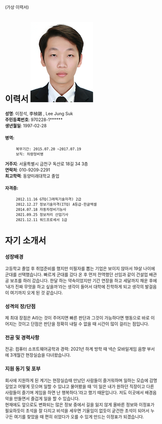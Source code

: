 (가상 이력서)
# 이력서   ![자기사진](./img/이정석.jpg)<br>

**성명**: 이정석, 李楨錫 , Lee Jung Suk <br>
**주민등록번호**: 970228-1****** <br>
**생년월일**: 1997-02-28 
#### 병역:<br>
         복무기간: 2015.07.20 ~2017.07.19
         보직: 차량정비병
**거주지**: 서울특별시 금천구 독산로 18길 34 3층 <br>
**연락처**: 010-9209-2291<br>
**최고학력**: 동양미래대학교 졸업
#### 자격증:<br>
         2012.11.16	GTQ(그래픽기술자격) 2급
         2012.12.27	정보기술자격(ITQ) A등급-한글엑셀
         2014.07.18	자동차정비기능사
         2021.09.25	정보처리 산업기사
         2021.12.11	워드프로세서 1급





# 자기 소개서

### 성장배경
고등학교 졸업 후 취업준비를 했지만 미필자를 뽑는 기업은 보이지 않아서 19살 나이에 군대를 선택했습니다. 빠르게 군대를 갔다 온 후 먼저 전역했던 선임과 같이 건설업 배관공 보조를 하러 갔습니다. 한달 하는 약속이었지만 기간 연장을 하고 세달까지 채운 후에 ‘내가 진짜 무엇을 하고 싶을까’라는 생각이 들어서 대학에 진학하게 되고 생각의 발걸음이 여기까지 오게 된 것 같습니다.
### 성격의 장/단점
제 최대 장점은 A라는 것이 주어지면 빠른 판단과 그것이 가능하다면 행동으로 바로 이어지는 것이고 단점은 판단을 정확히 내릴 수 없을 때 시간이 많이 걸리는 점입니다.
### 전공 및 경력사항
전공: 컴퓨터 소프트웨어공학과
경력: 2021년 하계 방학 때 넥슨 모바일게임 음향 부서에 3개월간 현장실습을 다녀왔습니다.
### 지원 동기 및 포부
회사에 지원하게 된 계기는 현장실습때 만났던 사람들이 즐거워하며 일하는 모습에 감명 깊었고 어떻게 웃으며 일할 수 있냐고 물어봤을 때 ‘이 일은 내가 원하던 직장이고 다른 사람들이 즐기며 게임을 하면 난 행복하다.’라고 했기 때문입니다. 저도 이곳에서 배경음악을 만들면서 즐겁게 일을 할 수 있습니다.<br>
 현재에도 앞으로도 변화되는 많은 정보 중에서 길을 잃지 않게 올바른 정보와 이정표가 필요하듯이 초석을 잘 다지고 비석을 세우면 기울임이 없듯이 굳건한 초석이 되어서 누구든 여기를 찾았을 때 편히 쉬었다가 오를 수 있게 만드는 이정표가 되겠습니다.

